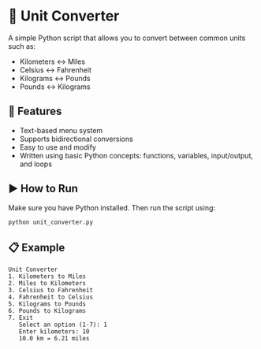 # 🧮 Unit Converter

A simple Python script that allows you to convert between common units such as:

- Kilometers ↔ Miles
- Celsius ↔ Fahrenheit
- Kilograms ↔ Pounds
- Pounds ↔ Kilograms

## 📌 Features

- Text-based menu system
- Supports bidirectional conversions
- Easy to use and modify
- Written using basic Python concepts: functions, variables, input/output, and loops

## ▶️ How to Run

Make sure you have Python installed. Then run the script using:

```bash
python unit_converter.py
```

## 📋 Example

```
Unit Converter
1. Kilometers to Miles
2. Miles to Kilometers
3. Celsius to Fahrenheit
4. Fahrenheit to Celsius
5. Kilograms to Pounds
6. Pounds to Kilograms
7. Exit
   Select an option (1-7): 1
   Enter kilometers: 10
   10.0 km = 6.21 miles
```
